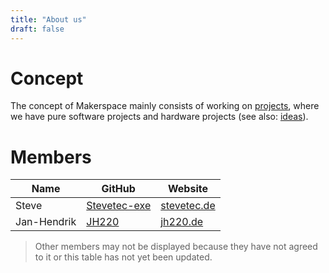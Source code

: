 ```yaml
---
title: "About us"
draft: false
---
```


# Concept

The concept of Makerspace mainly consists of working on [projects](https://github.com/orgs/makerspace-kaarst/projects), where we have pure software projects and hardware projects (see also: [ideas](https://github.com/makerspace-kaarst/ideas)).

# Members

|Name|GitHub|Website|
---- | -----|--------|
Steve|[Stevetec-exe](https://github.com/Stevetec-exe)|[stevetec.de](https://stevetec.de)
Jan-Hendrik|[JH220](https://github.com/JH220)|[jh220.de](http://jh220.de)

> Other members may not be displayed because they have not agreed to it or this table has not yet been updated.